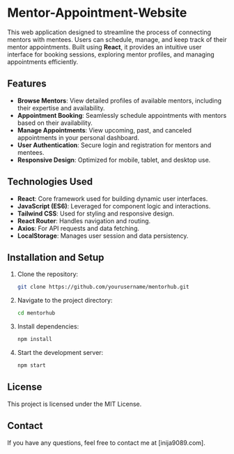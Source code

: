 # Mentor-Appointment-Website

This web application designed to streamline the process of connecting mentors with mentees. Users can schedule, manage, and keep track of their mentor appointments. Built using **React**, it provides an intuitive user interface for booking sessions, exploring mentor profiles, and managing appointments efficiently.

## Features

- **Browse Mentors**: View detailed profiles of available mentors, including their expertise and availability.
- **Appointment Booking**: Seamlessly schedule appointments with mentors based on their availability.
- **Manage Appointments**: View upcoming, past, and canceled appointments in your personal dashboard.
- **User Authentication**: Secure login and registration for mentors and mentees.
- **Responsive Design**: Optimized for mobile, tablet, and desktop use.

## Technologies Used

- **React**: Core framework used for building dynamic user interfaces.
- **JavaScript (ES6)**: Leveraged for component logic and interactions.
- **Tailwind CSS**: Used for styling and responsive design.
- **React Router**: Handles navigation and routing.
- **Axios**: For API requests and data fetching.
- **LocalStorage**: Manages user session and data persistency.
  
## Installation and Setup

1. Clone the repository:
    ```bash
    git clone https://github.com/yourusername/mentorhub.git
    ```
2. Navigate to the project directory:
    ```bash
    cd mentorhub
    ```
3. Install dependencies:
    ```bash
    npm install
    ```
4. Start the development server:
    ```bash
    npm start
    ```


## License

This project is licensed under the MIT License.

## Contact

If you have any questions, feel free to contact me at [inija9089.com].
